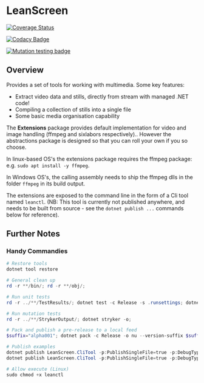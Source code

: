 # LeanScreen

[![Coverage Status](https://coveralls.io/repos/github/ne1410s/LeanScreen/badge.svg?branch=main)](https://coveralls.io/github/ne1410s/LeanScreen?branch=main)

[![Codacy Badge](https://app.codacy.com/project/badge/Grade/d229dd8acd714205a1473f7406f46a28)](https://app.codacy.com/gh/ne1410s/LeanScreen/dashboard)

[![Mutation testing badge](https://img.shields.io/endpoint?style=flat&url=https%3A%2F%2Fbadge-api.stryker-mutator.io%2Fgithub.com%2Fne1410s%2FLeanScreen%2Fmain)](https://dashboard.stryker-mutator.io/reports/github.com/ne1410s/LeanScreen/main)

## Overview
Provides a set of tools for working with multimedia. Some key features:
- Extract video data and stills, directly from stream with managed .NET code!
- Compiling a collection of stills into a single file
- Some basic media organisation capability

The **Extensions** package provides default implementation for video and image handling (ffmpeg and sixlabors respectively)..
However the abstractions package is designed so that you can roll your own if you so choose.

In linux-based OS's the extensions package requires the ffmpeg package: e.g. `sudo apt install -y ffmpeg`.

In Windows OS's, the calling assembly needs to ship the ffmpeg dlls in the folder `ffmpeg` in its build output.


The extensions are exposed to the command line in the form of a Cli tool named `leanctl`.
(NB: This tool is currently not published anywhere, and needs to be built from source - see the `dotnet publish ...` commands below for reference).
## Further Notes
### Handy Commandies
```powershell
# Restore tools
dotnet tool restore

# General clean up
rd -r **/bin/; rd -r **/obj/;

# Run unit tests
rd -r ../**/TestResults/; dotnet test -c Release -s .runsettings; dotnet reportgenerator -targetdir:coveragereport -reports:**/coverage.cobertura.xml -reporttypes:"html;jsonsummary"; start coveragereport/index.html;

# Run mutation tests
rd -r ../**/StrykerOutput/; dotnet stryker -o;

# Pack and publish a pre-release to a local feed
$suffix="alpha001"; dotnet pack -c Release -o nu --version-suffix $suffix; dotnet nuget push "nu\*.*$suffix.nupkg" --source localdev; rd -r ../**/nu/;

# Publish examples
dotnet publish LeanScreen.CliTool -p:PublishSingleFile=true -p:DebugType=Embedded -r win-x64 -c Release --sc false
dotnet publish LeanScreen.CliTool -p:PublishSingleFile=true -p:DebugType=Embedded -r linux-x64 -c Release --self-contained

# Allow execute (Linux)
sudo chmod +x leanctl
```
